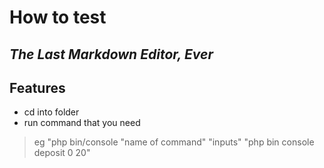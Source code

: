 # How to test
## _The Last Markdown Editor, Ever_

## Features

- cd into folder
- run command that you need

> eg "php bin/console "name of command" "inputs"
      "php bin console deposit 0 20"


